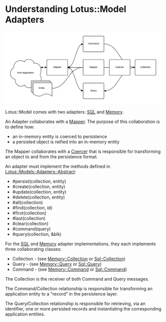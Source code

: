# Understanding Lotus::Model Adapters

![Lotus::Model Adapter Diagram](./images/lotus-model-adapter-diagram.png)

Lotus::Model comes with two adapters: [SQL](https://github.com/lotus/model/blob/master/lib/lotus/model/adapters/sql_adapter.rb) and [Memory](https://github.com/lotus/model/blob/master/lib/lotus/model/adapters/memory_adapter.rb).

An Adapter collaborates with a [Mapper](https://github.com/lotus/model/blob/master/lib/lotus/model/mapper.rb).
The purpose of this collaboration is to define how:

* an in-memory entity is coerced to persistence
* a persisted object is reified into an in-memory entity

The Mapper collaborates with a [Coercer](https://github.com/lotus/model/blob/master/lib/lotus/model/mapping/coercer.rb) that is responsible for transforming an object to and from the persistence format.

An adapter must implement the methods defined in [Lotus::Models::Adapters::Abstract](https://github.com/lotus/model/blob/master/lib/lotus/model/adapters/abstract.rb):

* #persist(collection, entity)
* #create(collection, entity)
* #update(collection, entity)
* #delete(collection, entity)
* #all(collection)
* #find(collection, id)
* #first(collection)
* #last(collection)
* #clear(collection)
* #command(query)
* #query(collection, &blk)

For the [SQL](https://github.com/lotus/model/blob/master/lib/lotus/model/adapters/sql_adapter.rb) and [Memory](https://github.com/lotus/model/blob/master/lib/lotus/model/adapters/memory_adapter.rb) adapter implementations, they each implements three collaborating classes:

* Collection - (see [Memory::Collection](https://github.com/lotus/model/blob/master/lib/lotus/model/adapters/memory/collection.rb) or [Sql::Collection](https://github.com/lotus/model/blob/master/lib/lotus/model/adapters/sql/collection.rb))
* Query - (see [Memory::Query](https://github.com/lotus/model/blob/master/lib/lotus/model/adapters/memory/query.rb) or [Sql::Query](https://github.com/lotus/model/blob/master/lib/lotus/model/adapters/sql/query.rb))
* Command - (see [Memory::Command](https://github.com/lotus/model/blob/master/lib/lotus/model/adapters/memory/command.rb) or [Sql::Command](https://github.com/lotus/model/blob/master/lib/lotus/model/adapters/sql/command.rb))

The Collection is the receiver of both Command and Query messages.

The Command/Collection relationship is responsible for transforming an application entity to a "record" in the persistence layer.

The Query/Collection relationship is responsible for retrieving, via an identifier, one or more persisted records and instantiating the corresponding application entities.
